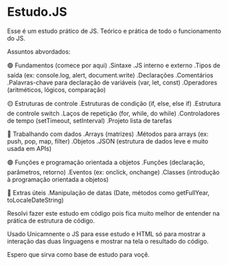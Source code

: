# Estudo.JS

Esse é um estudo prático de JS. Teórico e prática de todo o funcionamento do JS.

Assuntos abvordados:

🟢 Fundamentos (comece por aqui)
  .Sintaxe
  .JS interno e externo
  .Tipos de saída (ex: console.log, alert, document.write)
  .Declarações
  .Comentários
  .Palavras-chave para declaração de variáveis (var, let, const)
  .Operadores (aritméticos, lógicos, comparação)
  
🟡 Estruturas de controle
  .Estruturas de condição (if, else, else if)
  .Estrutura de controle switch
  .Laços de repetição (for, while, do while)
  .Controladores de tempo (setTimeout, setInterval)
  .Projeto lista de tarefas

🔵 Trabalhando com dados
  .Arrays (matrizes)
  .Métodos para arrays (ex: push, pop, map, filter)
  .Objetos
  .JSON (estrutura de dados leve e muito usada em APIs)

🟣 Funções e programação orientada a objetos
  .Funções (declaração, parâmetros, retorno)
  .Eventos (ex: onclick, onchange)
  .Classes (introdução à programação orientada a objetos)

🔶 Extras úteis
  .Manipulação de datas (Date, métodos como getFullYear, toLocaleDateString)

Resolvi fazer este estudo em código pois fica muito melhor de entender na prática de estrutura de código. 

Usado Unicamnente o JS para esse estudo e HTML só para mostrar a interação das duas linguagens e mostrar na tela o resultado do código.

Espero que sirva como base de estudo para voçê. 

